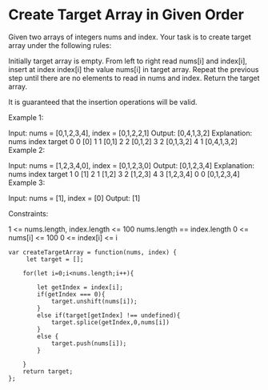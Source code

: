 # Create Target Array in Given Order

Given two arrays of integers nums and index. Your task is to create target array under the following rules:

Initially target array is empty.
From left to right read nums[i] and index[i], insert at index index[i] the value nums[i] in target array.
Repeat the previous step until there are no elements to read in nums and index.
Return the target array.

It is guaranteed that the insertion operations will be valid.



Example 1:

Input: nums = [0,1,2,3,4], index = [0,1,2,2,1]
Output: [0,4,1,3,2]
Explanation:
nums       index     target
0            0        [0]
1            1        [0,1]
2            2        [0,1,2]
3            2        [0,1,3,2]
4            1        [0,4,1,3,2]
Example 2:

Input: nums = [1,2,3,4,0], index = [0,1,2,3,0]
Output: [0,1,2,3,4]
Explanation:
nums       index     target
1            0        [1]
2            1        [1,2]
3            2        [1,2,3]
4            3        [1,2,3,4]
0            0        [0,1,2,3,4]
Example 3:

Input: nums = [1], index = [0]
Output: [1]


Constraints:

1 <= nums.length, index.length <= 100
nums.length == index.length
0 <= nums[i] <= 100
0 <= index[i] <= i



```
var createTargetArray = function(nums, index) {
     let target = [];

    for(let i=0;i<nums.length;i++){

        let getIndex = index[i];
        if(getIndex === 0){
            target.unshift(nums[i]);
        }
        else if(target[getIndex] !== undefined){
            target.splice(getIndex,0,nums[i])
        }
        else {
            target.push(nums[i]);
        }

    }
    return target;
};
```
